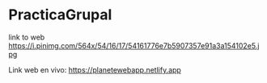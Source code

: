 # PracticaGrupal
link to web
https://i.pinimg.com/564x/54/16/17/54161776e7b5907357e91a3a154102e5.jpg


Link web en vivo:
https://planetewebapp.netlify.app
